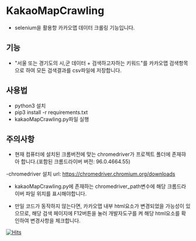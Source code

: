 # KakaoMapCrawling

- selenium을 활용항 카카오맵 데이터 크롤링 기능입니다.

## 기능

- "서울 또는 경기도의 시,군 데이터 + 검색하고자하는 키워드"를 카카오맵 검색항목으로 하여 모든 검색결과를 csv파일에 저장합니다.

## 사용법

- python3 설치
- pip3 install -r requirements.txt
- kakaoMapCrawling.py파일 실행

## 주의사항

- 현재 컴퓨터에 설치된 크롬버전에 맞는 chromedriver가 프로젝트 폴더에 존재햐아 합니다.(포함된 크롬드라이버 버전: 96.0.4664.55)

-chromedriver 설치 url: https://chromedriver.chromium.org/downloads

- kakaoMapCrawling.py에 존재하는 chromedriver_path변수에 해당 크롬드라이버 파일 위치를 표시해야합니다.

- 만일 코드가 동작하지 않는다면, 카카오맵 내부 html요소가 변경되었을 가능성이 있으므로, 해당 검색 페이지에 F12버튼을 눌러 개발자도구를 켜 해당 html요소를 확인하여 변경사항을 체크합니다.

[![Hits](https://hits.seeyoufarm.com/api/count/incr/badge.svg?url=https%3A%2F%2Fgithub.com%2Fjeongyunjae%2FKakaoMapCrawling%2Fblob%2Fmain%2FREADME.md&count_bg=%2379C83D&title_bg=%23555555&icon=&icon_color=%23E7E7E7&title=hits&edge_flat=false)](https://hits.seeyoufarm.com)
